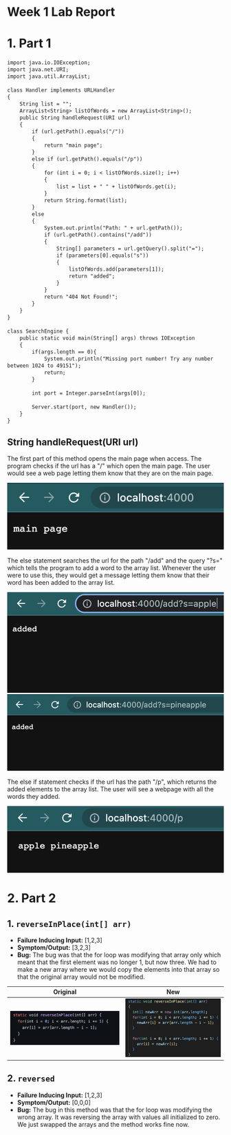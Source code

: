 # Week 1 Lab Report
# 1. Part 1
```
import java.io.IOException;
import java.net.URI;
import java.util.ArrayList;

class Handler implements URLHandler
{
    String list = "";
    ArrayList<String> listOfWords = new ArrayList<String>();
    public String handleRequest(URI url) 
    {
        if (url.getPath().equals("/")) 
        {
            return "main page";
        }
        else if (url.getPath().equals("/p"))
        {
            for (int i = 0; i < listOfWords.size(); i++)
            {
                list = list + " " + listOfWords.get(i);
            }
            return String.format(list);
        }
        else 
        {
            System.out.println("Path: " + url.getPath());
            if (url.getPath().contains("/add")) 
            {
                String[] parameters = url.getQuery().split("=");
                if (parameters[0].equals("s")) 
                {
                    listOfWords.add(parameters[1]);
                    return "added";
                }
            }
            return "404 Not Found!";
        }
    }
}

class SearchEngine {
    public static void main(String[] args) throws IOException 
    {
        if(args.length == 0){
            System.out.println("Missing port number! Try any number between 1024 to 49151");
            return;
        }

        int port = Integer.parseInt(args[0]);

        Server.start(port, new Handler());
    }
}
```
## String handleRequest(URI url)
The first part of this method opens the main page when access. The program checks if the url has a "/" which open the main page. The user would see a web page letting them know that they are on the main page. 

![Image](main.png)


The else statement searches the url for the path "/add" and the query "?s=" which tells the program to add a word to the array list. Whenever the user were to use this, they would get a message letting them know that their word has been added to the array list.

![Image](added.png)
![Image](added2.png)


The else if statement checks if the url has the path "/p", which returns the added elements to the array list. The user will see a webpage with all the words they added. 

![Image](p.png)


# 2. Part 2
## 1. `reverseInPlace(int[] arr)` 
* **Failure Inducing Input:** [1,2,3]
* **Symptom/Output:** [3,2,3]  
* **Bug:** The bug was that the for loop was modifying that array only which meant that the first element was no longer 1, but now three. We had to make a new array where we would copy the elements into that array so that the original array would not be modified. 

Original             |  New
:-------------------------:|:-------------------------:
![Image](2.png)  |  ![Image](1.png)

## 2. `reversed` 
* **Failure Inducing Input:** [1,2,3]
* **Symptom/Output:** [0,0,0] 
* **Bug:** The bug in this method was that the for loop was modifying the wrong array. It was reversing the array with values all initialized to zero. We just swapped the arrays and the method works fine now. 
